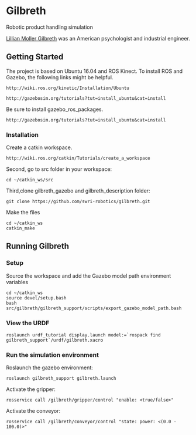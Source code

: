 # Gilbreth
Robotic product handling simulation

[Lillian Moller Gilbreth](https://en.wikipedia.org/wiki/Lillian_Moller_Gilbreth)  was an American psychologist and industrial engineer.

## Getting Started

The project is based on Ubuntu 16.04 and ROS Kinect. To install ROS and Gazebo, the following links might be helpful.
```
http://wiki.ros.org/kinetic/Installation/Ubuntu

http://gazebosim.org/tutorials?tut=install_ubuntu&cat=install
```
Be sure to install gazebo_ros_packages.
```
http://gazebosim.org/tutorials?tut=install_ubuntu&cat=install
```
### Installation

Create a catkin workspace.
```
http://wiki.ros.org/catkin/Tutorials/create_a_workspace
```
Second, go to src folder in your workspace:
```
cd ~/catkin_ws/src
```
Third,clone gilbreth_gazebo and gilbreth_description folder:
```
git clone https://github.com/swri-robotics/gilbreth.git
```
Make the files
```
cd ~/catkin_ws
catkin_make
```

## Running Gilbreth

### Setup
Source the workspace and add the Gazebo model path environment variables
```
cd ~/catkin_ws
source devel/setup.bash
bash src/gilbreth/gilbreth_support/scripts/export_gazebo_model_path.bash
```

### View the URDF
```
roslaunch urdf_tutorial display.launch model:=`rospack find gilbreth_support`/urdf/gilbreth.xacro
```

### Run the simulation environment

Roslaunch the gazebo environment:
```
roslaunch gilbreth_support gilbreth.launch
```
Activate the gripper:
```
rosservice call /gilbreth/gripper/control "enable: <true/false>"
```
Activate the conveyor:
```
rosservice call /gilbreth/conveyor/control "state: power: <(0.0 - 100.0)>"
```
